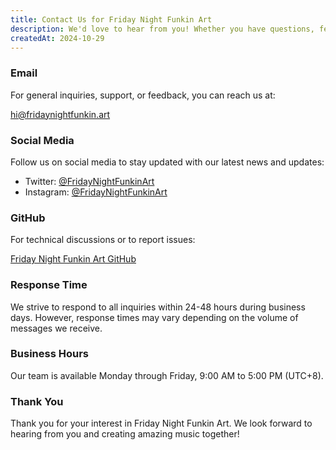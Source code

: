 ```yaml
---
title: Contact Us for Friday Night Funkin Art
description: We'd love to hear from you! Whether you have questions, feedback, or just want to say hello, feel free to reach out to us using any of the methods below.
createdAt: 2024-10-29
---
```


### Email

For general inquiries, support, or feedback, you can reach us at:

[hi@fridaynightfunkin.art](mailto:hi@fridaynightfunkin.art)

### Social Media

Follow us on social media to stay updated with our latest news and updates:

- Twitter: [@FridayNightFunkinArt](https://twitter.com/friday-night-funkin-art)
- Instagram: [@FridayNightFunkinArt](https://instagram.com/friday-night-funkin-art)

### GitHub

For technical discussions or to report issues:

[Friday Night Funkin Art GitHub](https://github.com/ZissyW/friday-night-funkin-art)

### Response Time

We strive to respond to all inquiries within 24-48 hours during business days. However, response times may vary depending on the volume of messages we receive.

### Business Hours

Our team is available Monday through Friday, 9:00 AM to 5:00 PM (UTC+8).

### Thank You

Thank you for your interest in Friday Night Funkin Art. We look forward to hearing from you and creating amazing music together!
